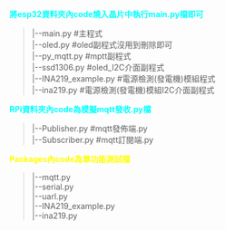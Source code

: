 <font color=#00FFFF>**將esp32資料夾內code燒入晶片中執行main.py檔即可**</font>
>|--main.py              #主程式   
>|--oled.py              #oled副程式沒用到刪除即可   
>|--py_mqtt.py           #mptt副程式   
>|--ssd1306.py           #oled_I2C介面副程式   
>|--INA219_example.py    #電源檢測(發電機)模組程式  
>|--ina219.py            #電源檢測(發電機)模組I2C介面副程式  

<font color=#00FFFF>**RPi資料夾內code為模擬mqtt發收.py檔**</font>
>|--Publisher.py     #mqtt發佈端.py   
>|--Subscriber.py    #mqtt訂閱端.py   

<font color=#FFFF00>**Packages內code為單功能測試檔**</font>
>|--mqtt.py   
>|--serial.py   
>|--uarl.py   
>|--INA219_example.py  
>|--ina219.py
